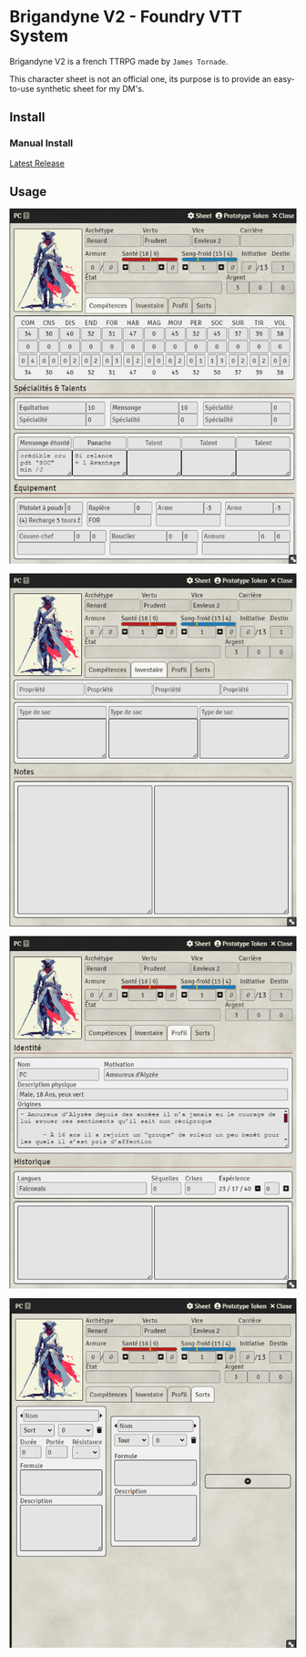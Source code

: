 # Brigandyne V2 - Foundry VTT System

Brigandyne V2 is a french TTRPG made by `James Tornade`.

This character sheet is not an official one, its purpose is to provide an easy-to-use synthetic sheet for my DM's.

## Install

### Manual Install

[Latest Release](https://github.com/monnierant/brigandyne/releases/latest/download/system.json)

## Usage

![Page1](docs/img/Page1.png)

![Page2](docs/img/Page2.png)

![Page3](docs/img/Page3.png)

![Page4](docs/img/Page4.png)
